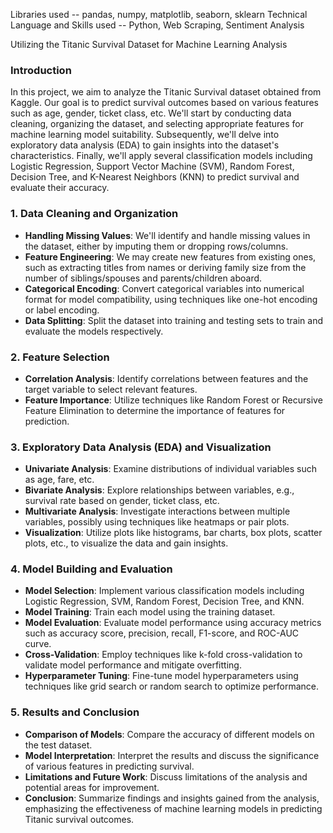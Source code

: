 Libraries used -- pandas, numpy, matplotlib, seaborn, sklearn
Technical Language and Skills used -- Python, Web Scraping, Sentiment Analysis

Utilizing the Titanic Survival Dataset for Machine Learning Analysis

### Introduction
In this project, we aim to analyze the Titanic Survival dataset obtained from Kaggle. Our goal is to predict survival outcomes based on various features such as age, gender, ticket class, etc. We'll start by conducting data cleaning, organizing the dataset, and selecting appropriate features for machine learning model suitability. Subsequently, we'll delve into exploratory data analysis (EDA) to gain insights into the dataset's characteristics. Finally, we'll apply several classification models including Logistic Regression, Support Vector Machine (SVM), Random Forest, Decision Tree, and K-Nearest Neighbors (KNN) to predict survival and evaluate their accuracy.

### 1. Data Cleaning and Organization
- **Handling Missing Values**: We'll identify and handle missing values in the dataset, either by imputing them or dropping rows/columns.
- **Feature Engineering**: We may create new features from existing ones, such as extracting titles from names or deriving family size from the number of siblings/spouses and parents/children aboard.
- **Categorical Encoding**: Convert categorical variables into numerical format for model compatibility, using techniques like one-hot encoding or label encoding.
- **Data Splitting**: Split the dataset into training and testing sets to train and evaluate the models respectively.

### 2. Feature Selection
- **Correlation Analysis**: Identify correlations between features and the target variable to select relevant features.
- **Feature Importance**: Utilize techniques like Random Forest or Recursive Feature Elimination to determine the importance of features for prediction.

### 3. Exploratory Data Analysis (EDA) and Visualization
- **Univariate Analysis**: Examine distributions of individual variables such as age, fare, etc.
- **Bivariate Analysis**: Explore relationships between variables, e.g., survival rate based on gender, ticket class, etc.
- **Multivariate Analysis**: Investigate interactions between multiple variables, possibly using techniques like heatmaps or pair plots.
- **Visualization**: Utilize plots like histograms, bar charts, box plots, scatter plots, etc., to visualize the data and gain insights.

### 4. Model Building and Evaluation
- **Model Selection**: Implement various classification models including Logistic Regression, SVM, Random Forest, Decision Tree, and KNN.
- **Model Training**: Train each model using the training dataset.
- **Model Evaluation**: Evaluate model performance using accuracy metrics such as accuracy score, precision, recall, F1-score, and ROC-AUC curve.
- **Cross-Validation**: Employ techniques like k-fold cross-validation to validate model performance and mitigate overfitting.
- **Hyperparameter Tuning**: Fine-tune model hyperparameters using techniques like grid search or random search to optimize performance.

### 5. Results and Conclusion
- **Comparison of Models**: Compare the accuracy of different models on the test dataset.
- **Model Interpretation**: Interpret the results and discuss the significance of various features in predicting survival.
- **Limitations and Future Work**: Discuss limitations of the analysis and potential areas for improvement.
- **Conclusion**: Summarize findings and insights gained from the analysis, emphasizing the effectiveness of machine learning models in predicting Titanic survival outcomes.
